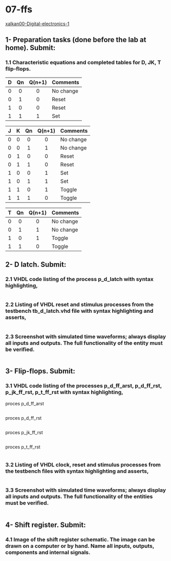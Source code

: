 # 07-ffs
[xalkan00-Digital-electronics-1](https://github.com/xalkan00/Digital-electronics-1)

## 1- Preparation tasks (done before the lab at home). Submit:
### 1.1 Characteristic equations and completed tables for D, JK, T flip-flops.

   | **D** | **Qn** | **Q(n+1)** | **Comments** |
   | :-: | :-: | :-: | :-- |
   | 0 | 0 | 0 | No change |
   | 0 | 1 | 0 | Reset |
   | 1 | 0 | 0 | Reset |
   | 1 | 1 | 1 | Set |

   | **J** | **K** | **Qn** | **Q(n+1)** | **Comments** |
   | :-: | :-: | :-: | :-: | :-- |
   | 0 | 0 | 0 | 0 | No change |
   | 0 | 0 | 1 | 1 | No change |
   | 0 | 1 | 0 | 0 | Reset |
   | 0 | 1 | 1 | 0 | Reset |
   | 1 | 0 | 0 | 1 | Set |
   | 1 | 0 | 1 | 1 | Set |
   | 1 | 1 | 0 | 1 | Toggle |
   | 1 | 1 | 1 | 0 | Toggle |

   | **T** | **Qn** | **Q(n+1)** | **Comments** |
   | :-: | :-: | :-: | :-- |
   | 0 | 0 | 0 | No change |
   | 0 | 1 | 1 | No change |
   | 1 | 0 | 1 | Toggle |
   | 1 | 1 | 0 | Toggle  |


## 2- D latch. Submit:

### 2.1 VHDL code listing of the process p_d_latch with syntax highlighting,
``` VHDL

```
### 2.2 Listing of VHDL reset and stimulus processes from the testbench tb_d_latch.vhd file with syntax highlighting and asserts,
``` VHDL

```
### 2.3 Screenshot with simulated time waveforms; always display all inputs and outputs. The full functionality of the entity must be verified.

<img src="  " />

## 3- Flip-flops. Submit:

### 3.1 VHDL code listing of the processes p_d_ff_arst, p_d_ff_rst, p_jk_ff_rst, p_t_ff_rst with syntax highlighting,
proces p_d_ff_arst
``` VHDL


```
proces p_d_ff_rst
``` VHDL


```
proces p_jk_ff_rst
``` VHDL


```
proces p_t_ff_rst
``` VHDL


```

### 3.2 Listing of VHDL clock, reset and stimulus processes from the testbench files with syntax highlighting and asserts,
``` VHDL


```

### 3.3 Screenshot with simulated time waveforms; always display all inputs and outputs. The full functionality of the entities must be verified.


<img src="  " />

## 4- Shift register. Submit:

### 4.1 Image of the shift register schematic. The image can be drawn on a computer or by hand. Name all inputs, outputs, components and internal signals.

<img src=" " />
